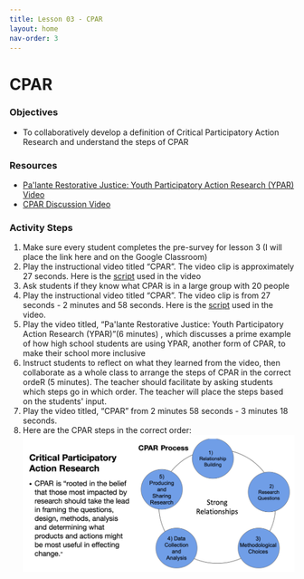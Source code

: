 ```yaml
---
title: Lesson 03 - CPAR
layout: home
nav-order: 3
---
```


# CPAR

### Objectives
- To collaboratively develop a definition of Critical Participatory Action Research and understand the steps of CPAR

### Resources
- <a href = "https://www.youtube.com/watch?v=RJ5dHttlwRU">Pa'lante Restorative Justice: Youth Participatory Action Research (YPAR) Video</a>
- <a href = "https://drive.google.com/file/d/1vx85Y8-rVc9_ems9ouQdWiIPADIRkk9U/view?usp=drive_link">CPAR Discussion Video</a>

### Activity Steps

1. Make sure every student completes the pre-survey for lesson 3 (I will place the link here and on the Google Classroom)
2. Play the  instructional video titled “CPAR”. The video clip is approximately 27 seconds. Here is the <a href = "https://docs.google.com/document/d/1ssWLroMHLSoKK3gnXY0dZk5XD76LIbM6XTiPSEijKh4/edit?tab=t.0">script</a> used in the video
3. Ask students if they know what CPAR is in a large group with 20 people
4. Play the  instructional video titled “CPAR”. The video clip is from 27 seconds - 2 minutes and  58 seconds. Here is the <a href = "https://docs.google.com/document/d/1ujoQmHP1Do5rWFlPfrfx3k-yu949Cl95xN33SVMv4_c/edit?tab=t.0">script</a> used in the video.
5. Play the video titled, “Pa'lante Restorative Justice: Youth Participatory Action Research (YPAR)”(6 minutes) , which discusses a prime example of how high school students are using YPAR, another form of CPAR, to make their school more inclusive
6. Instruct students to reflect on what they learned from the video, then collaborate as a whole class to arrange the steps of CPAR in the correct ordeR (5 minutes). The teacher should facilitate by asking students which steps go in which order. The teacher will place the steps based on the students' input.
7. Play the video titled, “CPAR” from 2 minutes 58 seconds - 3 minutes 18 seconds. 
8. Here are the CPAR steps in the correct order: <img src="images/CPAR.png" alt="CPAR Process">


